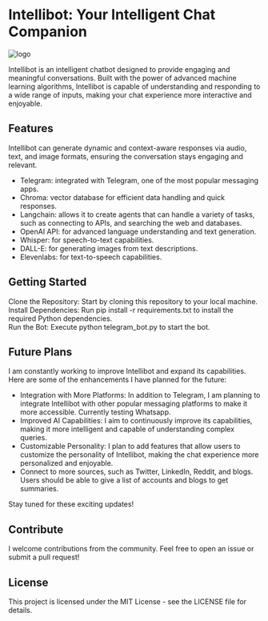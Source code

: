 # Intellibot: Your Intelligent Chat Companion

![logo](https://github.com/davletovb/intellibot/assets/43503037/6cab965d-e704-4d08-912b-0f91990ff342)

Intellibot is an intelligent chatbot designed to provide engaging and meaningful conversations. Built with the power of advanced machine learning algorithms, Intellibot is capable of understanding and responding to a wide range of inputs, making your chat experience more interactive and enjoyable.

## Features

Intellibot can generate dynamic and context-aware responses via audio, text, and image formats, ensuring the conversation stays engaging and relevant.

* Telegram: integrated with Telegram, one of the most popular messaging apps.
* Chroma: vector database for efficient data handling and quick responses.
* Langchain: allows it to create agents that can handle a variety of tasks, such as connecting to APIs, and searching the web and databases.
* OpenAI API: for advanced language understanding and text generation.
* Whisper: for speech-to-text capabilities.
* DALL-E: for generating images from text descriptions.
* Elevenlabs: for text-to-speech capabilities.

## Getting Started

Clone the Repository: Start by cloning this repository to your local machine.  
Install Dependencies: Run pip install -r requirements.txt to install the required Python dependencies.  
Run the Bot: Execute python telegram_bot.py to start the bot.  

## Future Plans

I am constantly working to improve Intellibot and expand its capabilities. Here are some of the enhancements I have planned for the future:

* Integration with More Platforms: In addition to Telegram, I am planning to integrate Intellibot with other popular messaging platforms to make it more accessible. Currently testing Whatsapp.  
* Improved AI Capabilities: I aim to continuously improve its capabilities, making it more intelligent and capable of understanding complex queries.  
* Customizable Personality: I plan to add features that allow users to customize the personality of Intellibot, making the chat experience more personalized and enjoyable.  
* Connect to more sources, such as Twitter, LinkedIn, Reddit, and blogs. Users should be able to give a list of accounts and blogs to get summaries.  

Stay tuned for these exciting updates!

## Contribute

I welcome contributions from the community. Feel free to open an issue or submit a pull request!

## License

This project is licensed under the MIT License - see the LICENSE file for details.
